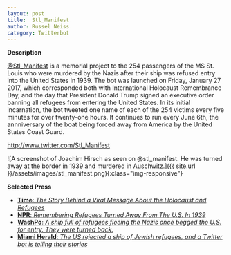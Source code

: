 ```yaml
---
layout: post
title:  Stl_Manifest
author: Russel Neiss
category: Twitterbot
---
```

**Description**

[@Stl_Manifest](http://www.twitter.com/Stl_Manifest) is a memorial project to the 254 passengers of the MS St. Louis who were murdered by the Nazis after their ship was refused entry into the United States in 1939. The bot was launched on Friday, January 27 2017, which corresponded both with International Holocaust Remembrance Day, and the day that President Donald Trump signed an executive order banning all refugees from entering the United States. In its initial incarnation, the bot tweeted one name of each of the 254 victims every five minutes for over twenty-one hours. It continues to run every June 6th, the annniversary of the boat being forced away from America by the United States Coast Guard.

<http://www.twitter.com/Stl_Manifest>

![A screenshot of Joachim Hirsch as seen on @stl_manifest. He was turned away at the border in 1939 and murdered in Auschwitz.]({{ site.url }}/assets/images/stl_manifest.png){:class="img-responsive"}

**Selected Press**

- [**Time**: _The Story Behind a Viral Message About the Holocaust and Refugees_](http://time.com/4651998/stl-manifest-holocaust-remembrance-twitter/)
- [**NPR**: _Remembering Refugees Turned Away From The U.S. In 1939_](http://www.wbur.org/hereandnow/2017/01/30/1939-refugees-st-louis-manifest)
- [**WashPo**: _A ship full of refugees fleeing the Nazis once begged the U.S. for entry. They were turned back._](https://www.washingtonpost.com/news/post-nation/wp/2017/01/29/a-ship-full-of-refugees-fleeing-the-nazis-once-begged-the-u-s-for-entry-they-were-turned-back/)
- [**Miami Herald**: _The US rejected a ship of Jewish refugees, and a Twitter bot is telling their stories_](http://www.miamiherald.com/news/nation-world/national/article129147134.html)


